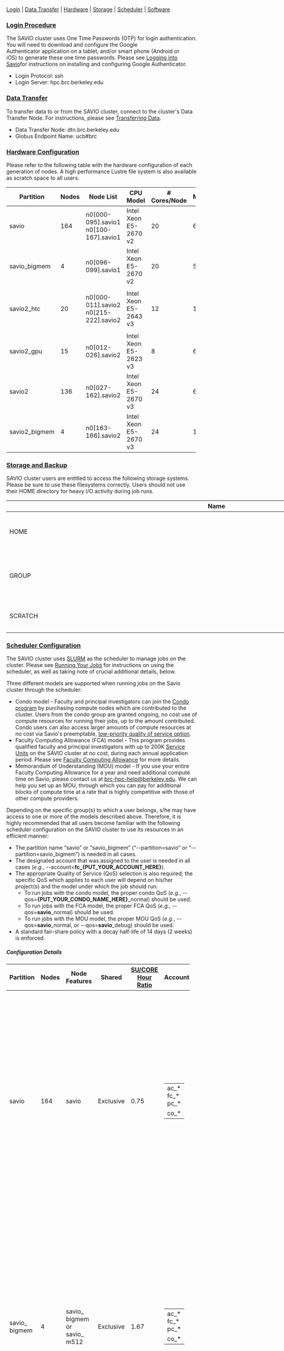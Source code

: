 [Login](#Login) | [Data Transfer](#Data_Transfer) | [Hardware](#Hardware) | [Storage](#Storage) | [Scheduler](#Scheduler) | [Software](#Software)

### [Login Procedure]()

The SAVIO cluster uses One Time Passwords (OTP) for login authentication. You will need to download and configure the Google Authenticator application on a tablet, and/or smart phone (Android or iOS) to generate these one time passwords. Please see [Logging into Savio](http://research-it.berkeley.edu/services/high-performance-computing/logging-savio)for instructions on installing and configuring Google Authenticator.

-   Login Protocol: ssh
-   Login Server: hpc.brc.berkeley.edu

### [Data Transfer]()

To transfer data to or from the SAVIO cluster, connect to the cluster's Data Transfer Node. For instructions, please see [Transferring Data](http://research-it.berkeley.edu/services/high-performance-computing/transferring-data).

-   Data Transfer Node: dtn.brc.berkeley.edu
-   Globus Endpoint Name: ucb\#brc

### [Hardware Configuration]()

Please refer to the following table with the hardware configuration of each generation of nodes. A high performance Lustre file system is also available as scratch space to all users.

<table style="width:99%;">
<colgroup>
<col width="11%" />
<col width="11%" />
<col width="11%" />
<col width="11%" />
<col width="11%" />
<col width="11%" />
<col width="11%" />
<col width="11%" />
<col width="11%" />
</colgroup>
<thead>
<tr class="header">
<th>Partition</th>
<th>Nodes</th>
<th>Node List</th>
<th>CPU Model</th>
<th># Cores/Node</th>
<th>Memory/Node</th>
<th>Infiniband</th>
<th>Speciality</th>
<th>Scheduler Allocation</th>
</tr>
</thead>
<tbody>
<tr class="odd">
<td>savio</td>
<td>164</td>
<td>n0[000-095].savio1<br />
n0[100-167].savio1</td>
<td>Intel Xeon E5-2670 v2</td>
<td>20</td>
<td>64 GB</td>
<td>FDR</td>
<td>-</td>
<td>By Node</td>
</tr>
<tr class="even">
<td>savio_bigmem</td>
<td>4</td>
<td>n0[096-099].savio1</td>
<td>Intel Xeon E5-2670 v2</td>
<td>20</td>
<td>512 GB</td>
<td>FDR</td>
<td>BIGMEM</td>
<td>By Node</td>
</tr>
<tr class="odd">
<td>savio2_htc</td>
<td>20</td>
<td><p>n0[000-011].savio2<br />
n0[215-222].savio2</p></td>
<td>Intel Xeon E5-2643 v3</td>
<td>12</td>
<td>128 GB</td>
<td>FDR</td>
<td>HTC</td>
<td>By Core</td>
</tr>
<tr class="even">
<td>savio2_gpu</td>
<td>15</td>
<td>n0[012-026].savio2</td>
<td>Intel Xeon E5-2623 v3</td>
<td>8</td>
<td>64 GB</td>
<td>FDR</td>
<td>4x Nvidia K80</td>
<td>By Core</td>
</tr>
<tr class="odd">
<td>savio2</td>
<td>136</td>
<td>n0[027-162].savio2</td>
<td>Intel Xeon E5-2670 v3</td>
<td>24</td>
<td>64 GB</td>
<td>FDR</td>
<td>-</td>
<td>By Node</td>
</tr>
<tr class="even">
<td>savio2_bigmem</td>
<td>4</td>
<td>n0[163-166].savio2</td>
<td>Intel Xeon E5-2670 v3</td>
<td>24</td>
<td>128 GB</td>
<td>FDR</td>
<td>-</td>
<td>By Node</td>
</tr>
</tbody>
</table>

### [Storage and Backup]()

SAVIO cluster users are entitled to access the following storage systems. Please be sure to use these filesystems correctly. Users should not use their HOME directory for heavy I/O activity during job runs.

<table style="width:323%;">
<colgroup>
<col width="90%" />
<col width="20%" />
<col width="80%" />
<col width="80%" />
<col width="11%" />
<col width="42%" />
</colgroup>
<thead>
<tr class="header">
<th>Name</th>
<th>Location</th>
<th>Quota</th>
<th>Backup</th>
<th>Allocation</th>
<th>Description</th>
</tr>
</thead>
<tbody>
<tr class="odd">
<td>HOME</td>
<td>/global/home/users/</td>
<td>10 GB</td>
<td>Yes</td>
<td>Per User</td>
<td>HOME directory for permanent data</td>
</tr>
<tr class="even">
<td>GROUP</td>
<td>/global/home/groups/</td>
<td>200 GB</td>
<td>No</td>
<td>Per Group</td>
<td>GROUP directory for shared data (Condo only)</td>
</tr>
<tr class="odd">
<td>SCRATCH</td>
<td>/global/scratch/</td>
<td>none</td>
<td>No</td>
<td>Per User</td>
<td>SCRATCH directory with Lustre FS</td>
</tr>
</tbody>
</table>

### [Scheduler Configuration]()

The SAVIO cluster uses [SLURM](http://research-it.berkeley.edu/services/high-performance-computing/running-your-jobs) as the scheduler to manage jobs on the cluster. Please see [Running Your Jobs](http://research-it.berkeley.edu/services/high-performance-computing/running-your-jobs) for instructions on using the scheduler, as well as taking note of crucial additional details, below.

Three different models are supported when running jobs on the Savio cluster through the scheduler:

-   Condo model - Faculty and principal investigators can join the [Condo program](http://research-it.berkeley.edu/services/high-performance-computing/condo-cluster-program) by purchasing compute nodes which are contributed to the cluster. Users from the condo group are granted ongoing, no cost use of compute resources for running their jobs, up to the amount contributed. Condo users can also access larger amounts of compute resources at no cost via Savio's preemptable, [low-priority quality of service option](#Low_Priority).
-   Faculty Computing Allowance (FCA) model - This program provides qualified faculty and principal investigators with up to 200K [Service Units](http://research-it.berkeley.edu/services/high-performance-computing/service-units-savio) on the SAVIO cluster at no cost, during each annual application period. Please see [Faculty Computing Allowance](http://research-it.berkeley.edu/services/high-performance-computing/faculty-computing-allowance) for more details.
-   Memorandum of Understanding (MOU) model - If you use your entire Faculty Computing Allowance for a year and need additional compute time on Savio, please contact us at brc-hpc-help@berkeley.edu. We can help you set up an MOU, through which you can pay for additional blocks of compute time at a rate that is highly competitive with those of other compute providers.

Depending on the specific group(s) to which a user belongs, s/he may have access to one or more of the models described above. Therefore, it is highly recommended that all users become familiar with the following scheduler configuration on the SAVIO cluster to use its resources in an efficient manner:

-   The partition name “savio” or “savio\_bigmem” (“--partition=savio” or “--partition=savio\_bigmem”) is needed in all cases.
-   The designated account that was assigned to the user is needed in all cases (*e.g.*, --account=**fc\_{PUT\_YOUR\_ACCOUNT\_HERE}**).
-   The appropriate Quality of Service (QoS) selection is also required; the specific QoS which applies to each user will depend on his/her project(s) and the model under which the job should run:
    -   To run jobs with the condo model, the proper condo QoS (*e.g.*, --qos=**{PUT\_YOUR\_CONDO\_NAME\_HERE}**\_normal) should be used.
    -   To run jobs with the FCA model, the proper FCA QoS (*e.g.*, --qos=**savio**\_normal) should be used.
    -   To run jobs with the MOU model, the proper MOU QoS (*e.g.*, --qos=**savio**\_normal, or --qos=**savio**\_debug) should be used.
-   A standard fair-share policy with a decay half-life of 14 days (2 weeks) is enforced.

##### Configuration Details

<table style="width:96%;">
<colgroup>
<col width="12%" />
<col width="12%" />
<col width="12%" />
<col width="12%" />
<col width="12%" />
<col width="12%" />
<col width="12%" />
<col width="12%" />
</colgroup>
<thead>
<tr class="header">
<th>Partition</th>
<th>Nodes</th>
<th>Node<br />
Features</th>
<th>Shared</th>
<th><a href="http://research-it.berkeley.edu/services/high-performance-computing/service-units-savio">SU/CORE Hour<br />
Ratio</a></th>
<th>Account</th>
<th>QoS</th>
<th>QoS Limit</th>
</tr>
</thead>
<tbody>
<tr class="odd">
<td>savio</td>
<td>164</td>
<td>savio</td>
<td>Exclusive</td>
<td>0.75</td>
<td><table>
<tbody>
<tr class="odd">
<td>ac_*<br />
fc_*<br />
pc_*</td>
</tr>
<tr class="even">
<td>co_*</td>
</tr>
</tbody>
</table></td>
<td><table>
<tbody>
<tr class="odd">
<td>savio_debug</td>
</tr>
<tr class="even">
<td>savio_normal</td>
</tr>
<tr class="odd">
<td><a href="#Savio_Condo">Condo QoS</a></td>
</tr>
<tr class="even">
<td>savio_lowprio</td>
</tr>
</tbody>
</table></td>
<td><table>
<tbody>
<tr class="odd">
<td>4 nodes max per job<br />
4 nodes in total<br />
00:30:00 wallclock limit</td>
</tr>
<tr class="even">
<td>24 nodes max per job<br />
72:00:00 wallclock limit</td>
</tr>
<tr class="odd">
<td><a href="#Savio_Condo">Savio Condo QoS Conf</a></td>
</tr>
<tr class="even">
<td>24 nodes max per job<br />
72:00:00 wallclock limit</td>
</tr>
</tbody>
</table></td>
</tr>
<tr class="even">
<td>savio_<br />
bigmem</td>
<td>4</td>
<td>savio_<br />
bigmem<br />
or<br />
savio_<br />
m512</td>
<td>Exclusive</td>
<td>1.67</td>
<td><table>
<tbody>
<tr class="odd">
<td>ac_*<br />
fc_*<br />
pc_*</td>
</tr>
<tr class="even">
<td>co_*</td>
</tr>
</tbody>
</table></td>
<td><table>
<tbody>
<tr class="odd">
<td>savio_debug</td>
</tr>
<tr class="even">
<td>savio_normal</td>
</tr>
<tr class="odd">
<td><a href="#Savio_Bigmem_Condo">Condo QoS</a></td>
</tr>
<tr class="even">
<td>savio_lowprio</td>
</tr>
</tbody>
</table></td>
<td><table>
<tbody>
<tr class="odd">
<td>4 nodes max per job<br />
4 nodes in total<br />
00:30:00 wallclock limit</td>
</tr>
<tr class="even">
<td>24 nodes max per job<br />
72:00:00 wallclock limit</td>
</tr>
<tr class="odd">
<td><a href="#Savio_Bigmem_Condo">Savio Bigmem Condo QoS Conf</a></td>
</tr>
<tr class="even">
<td>24 nodes max per job<br />
72:00:00 wallclock limit</td>
</tr>
</tbody>
</table></td>
</tr>
<tr class="odd">
<td>savio2_<br />
htc</td>
<td>20</td>
<td>savio2_<br />
htc</td>
<td>Shared</td>
<td>1.20</td>
<td><table>
<tbody>
<tr class="odd">
<td>ac_*<br />
fc_*<br />
pc_*</td>
</tr>
<tr class="even">
<td>co_*</td>
</tr>
</tbody>
</table></td>
<td><table>
<tbody>
<tr class="odd">
<td>savio_debug</td>
</tr>
<tr class="even">
<td>savio_normal</td>
</tr>
<tr class="odd">
<td><a href="#Savio2_HTC_Condo">Condo QoS</a></td>
</tr>
<tr class="even">
<td>savio_lowprio</td>
</tr>
</tbody>
</table></td>
<td><table>
<tbody>
<tr class="odd">
<td>4 nodes max per job<br />
4 nodes in total<br />
00:30:00 wallclock limit</td>
</tr>
<tr class="even">
<td>24 nodes max per job<br />
72:00:00 wallclock limit</td>
</tr>
<tr class="odd">
<td><a href="#Savio2_HTC_Condo">Savio2 HTC Condo QoS Conf</a></td>
</tr>
<tr class="even">
<td>24 nodes max per job<br />
72:00:00 wallclock limit</td>
</tr>
</tbody>
</table></td>
</tr>
<tr class="even">
<td>savio2_<br />
gpu</td>
<td>15</td>
<td>savio2_<br />
gpu</td>
<td>Shared</td>
<td>2.67</td>
<td><table>
<tbody>
<tr class="odd">
<td>ac_*<br />
fc_*<br />
pc_*</td>
</tr>
<tr class="even">
<td>co_*</td>
</tr>
</tbody>
</table></td>
<td><table>
<tbody>
<tr class="odd">
<td>savio_debug</td>
</tr>
<tr class="even">
<td>savio_normal</td>
</tr>
<tr class="odd">
<td><a href="#Savio2_GPU_Condo">Condo QoS</a></td>
</tr>
<tr class="even">
<td>savio_lowprio</td>
</tr>
</tbody>
</table></td>
<td><table>
<tbody>
<tr class="odd">
<td>4 nodes max per job<br />
4 nodes in total<br />
00:30:00 wallclock limit</td>
</tr>
<tr class="even">
<td>24 nodes max per job<br />
72:00:00 wallclock limit</td>
</tr>
<tr class="odd">
<td><a href="#Savio2_GPU_Condo">Savio2 GPU Condo QoS Conf</a></td>
</tr>
<tr class="even">
<td>24 nodes max per job<br />
72:00:00 wallclock limit</td>
</tr>
</tbody>
</table></td>
</tr>
<tr class="odd">
<td>savio2</td>
<td>136</td>
<td>savio2</td>
<td>Exclusive</td>
<td>1.00</td>
<td><table>
<tbody>
<tr class="odd">
<td>ac_*<br />
fc_*<br />
pc_*</td>
</tr>
<tr class="even">
<td>co_*</td>
</tr>
</tbody>
</table></td>
<td><table>
<tbody>
<tr class="odd">
<td>savio_debug</td>
</tr>
<tr class="even">
<td>savio_normal</td>
</tr>
<tr class="odd">
<td><a href="#Savio2_Condo">Condo QoS</a></td>
</tr>
<tr class="even">
<td>savio_lowprio</td>
</tr>
</tbody>
</table></td>
<td><table>
<tbody>
<tr class="odd">
<td>4 nodes max per job<br />
4 nodes in total<br />
00:30:00 wallclock limit</td>
</tr>
<tr class="even">
<td>24 nodes max per job<br />
72:00:00 wallclock limit</td>
</tr>
<tr class="odd">
<td><a href="#Savio2_Condo">Savio2 Condo QoS Conf</a></td>
</tr>
<tr class="even">
<td>24 nodes max per job<br />
72:00:00 wallclock limit</td>
</tr>
</tbody>
</table></td>
</tr>
<tr class="even">
<td>savio2_<br />
bigmem</td>
<td>4</td>
<td>savio2_<br />
bigmem<br />
or<br />
savio2_<br />
m128</td>
<td>Exclusive</td>
<td>1.20</td>
<td><table>
<tbody>
<tr class="odd">
<td>ac_*<br />
fc_*<br />
pc_*</td>
</tr>
<tr class="even">
<td>co_*</td>
</tr>
</tbody>
</table></td>
<td><table>
<tbody>
<tr class="odd">
<td>savio_debug</td>
</tr>
<tr class="even">
<td>savio_normal</td>
</tr>
<tr class="odd">
<td><a href="#Savio2_Bigmem_Condo">Condo QoS</a></td>
</tr>
<tr class="even">
<td>savio_lowprio</td>
</tr>
</tbody>
</table></td>
<td><table>
<tbody>
<tr class="odd">
<td>4 nodes max per job<br />
4 nodes in total<br />
00:30:00 wallclock limit</td>
</tr>
<tr class="even">
<td>24 nodes max per job<br />
72:00:00 wallclock limit</td>
</tr>
<tr class="odd">
<td><a href="#Savio2_Bigmem_Condo">Savio2 Bigmem Condo QoS Conf</a></td>
</tr>
<tr class="even">
<td>24 nodes max per job<br />
72:00:00 wallclock limit</td>
</tr>
</tbody>
</table></td>
</tr>
</tbody>
</table>

**NOTE:** To check which account and/or QoS that a user is allowed to use, please run "sacctmgr -p show associations user=$USER".

##### [Savio Condo QoS Configurations]()

<table style="width:99%;">
<colgroup>
<col width="33%" />
<col width="33%" />
<col width="33%" />
</colgroup>
<thead>
<tr class="header">
<th>Account</th>
<th>QoS</th>
<th>QoS Limit</th>
</tr>
</thead>
<tbody>
<tr class="odd">
<td>co_acrb</td>
<td>acrb_normal</td>
<td>8 nodes max per group</td>
</tr>
<tr class="even">
<td>co_aiolos</td>
<td>aiolos_normal</td>
<td>12 nodes max per group<br />
24:00:00 wallclock limit</td>
</tr>
<tr class="odd">
<td>co_astro</td>
<td><table>
<tbody>
<tr class="odd">
<td>astro_debug</td>
</tr>
<tr class="even">
<td>astro_normal</td>
</tr>
</tbody>
</table></td>
<td><table>
<tbody>
<tr class="odd">
<td>4 nodes max per group<br />
4 nodes max per job<br />
00:30:00 wallclock limit</td>
</tr>
<tr class="even">
<td>32 nodes max per group<br />
16 nodes max per job</td>
</tr>
</tbody>
</table></td>
</tr>
<tr class="even">
<td>co_dlab</td>
<td>dlab_normal</td>
<td>4 nodes max per group</td>
</tr>
<tr class="odd">
<td>co_nuclear</td>
<td>nuclear_normal</td>
<td>24 nodes max per group</td>
</tr>
<tr class="even">
<td>co_praxis</td>
<td>praxis_normal</td>
<td>4 nodes max per group</td>
</tr>
<tr class="odd">
<td>co_rosalind</td>
<td>rosalind_normal</td>
<td>8 nodes max per group<br />
4 nodes max per job per user</td>
</tr>
</tbody>
</table>

##### [Savio Bigmem Condo QoS Configurations]()

 

##### [Savio2 HTC Condo QoS Configurations]()

| Account      | QoS                   | QoS Limit             |
|--------------|-----------------------|-----------------------|
| co\_rosalind | rosalind\_htc\_normal | 8 nodes max per group |

##### [Savio2 GPU Condo QoS Configurations]()

| Account  | QoS               | QoS Limit             |
|----------|-------------------|-----------------------|
| co\_acrb | acrb\_gpu\_normal | 36 GPUs max per group |

##### [Savio2 Condo QoS Configurations]()

| Account      | QoS              | QoS Limit              |
|--------------|------------------|------------------------|
| co\_biostat  | biostat\_normal  | 8 nodes max per group  |
| co\_chemqmc  | chemqmc\_normal  | 12 nodes max per group |
| co\_dweisz   | dweisz\_normal   | 8 nodes max per group  |
| co\_econ     | econ\_normal     | 2 nodes max per group  |
| co\_hiawatha | hiawatha\_normal | 40 nodes max per group |
| co\_lihep    | lihep\_normal    | 4 nodes max per group  |
| co\_mrirlab  | mrirlab\_normal  | 4 nodes max per group  |
| co\_planets  | planets\_normal  | 4 nodes max per group  |
| co\_stat     | stat\_normal     | 2 nodes max per group  |
| co\_bachtrog | bachtrog\_normal | 4 nodes max per group  |

<a href="" id="Savio2_Bigmem_Condo">Savio2 Bigmem Condo QoS Configurations</a>

| Account    | QoS                    | QoS Limit             |
|------------|------------------------|-----------------------|
| co\_laika  | laika\_normal          | 4 nodes max per group |
| co\_dweisz | dweisz\_bigmem\_normal | 4 nodes max per group |
| co\_aiolos | aiolos\_bigmem\_normal | 4 nodes max per group |

##### [Low Priority Jobs]()

All condo contributors (account name starts with "co\_") are entitled to use the extra resource that is available on the SAVIO cluster (across all partitions). The is done through a low priority QoS "savio\_lowprio" and your account is automatically subscribed to this QoS during the account creation stage. You do not need to request for it explicitly. By using this QoS you are no longer limited by your condo size. What this means to users is that you will now have access to the broader compute resource which is limited by the size of partitions. However this QoS does not get a priority as high as the general QoSs, such as "savio\_normal" and "savio\_debug", or all the condo QoSs, and it is subject to preemption when all the other QoSs become busy. Thus it has two implications:

1.  When system is busy, any job that is submitted with this QoS will be pending and yield to other jobs with higher priorities.
2.  When system is busy and there are higher priority jobs pending, scheduler will preempt jobs that are running with this lower priority QoS. Preempted jobs can choose whether the job should be simply killed, or be automatically requeued after it's killed, at submission time. Please note that, since preemption could happen at any time, it would be very beneficial if your job is capable of checkpointing/restarting by itself, when you choose to requeue the job. Otherwise, you may need to verify data integrity manually before you want to run the job again.

##### [Job Script Examples]()

For many examples of job script files that you can adapt and use for running your own jobs, please see [Running Your Jobs](http://research-it.berkeley.edu/services/high-performance-computing/running-your-jobs).

### [Software Configuration]()

The SAVIO cluster uses [Environment Modules](http://research-it.berkeley.edu/services/high-performance-computing/accessing-and-installing-software) to manage the cluster-wide software installation.


